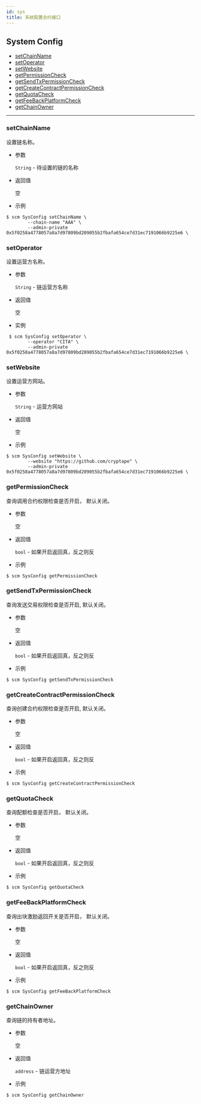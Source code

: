 ```yaml
---
id: sys
title: 系统配置合约接口
---
```


<h2 class="hover-list">System Config</h2>

* [setChainName](#setChainName)
* [setOperator](#setOperator)
* [setWebsite](#setWebsite)
* [getPermissionCheck](#getPermissionCheck)
* [getSendTxPermissionCheck](#getSendTxPermissionCheck)
* [getCreateContractPermissionCheck](#getCreateContractPermissionCheck)
* [getQuotaCheck](#getQuotaCheck)
* [getFeeBackPlatformCheck](#getFeeBackPlatformCheck)
* [getChainOwner](#getChainOwner)

* * *

### setChainName

设置链名称。

* 参数
    
    `String` - 待设置的链的名称

* 返回值
    
    空

* 示例

```shell
$ scm SysConfig setChainName \
        --chain-name "AAA" \
        --admin-private 0x5f0258a4778057a8a7d97809bd209055b2fbafa654ce7d31ec7191066b9225e6 \
```

### setOperator

设置运营方名称。

* 参数
    
    `String` - 链运营方名称

* 返回值
    
    空

* 实例

```shell
 $ scm SysConfig setOperator \
        --operator "CITA" \
        --admin-private 0x5f0258a4778057a8a7d97809bd209055b2fbafa654ce7d31ec7191066b9225e6 \
```

### setWebsite

设置运营方网站。

* 参数
    
    `String` - 运营方网站

* 返回值
    
    空

* 示例

```shell
$ scm SysConfig setWebsite \
        --website "https://github.com/cryptape" \
        --admin-private 0x5f0258a4778057a8a7d97809bd209055b2fbafa654ce7d31ec7191066b9225e6 \
```

### getPermissionCheck

查询调用合约权限检查是否开启， 默认关闭。

* 参数
    
    空

* 返回值
    
    `bool` - 如果开启返回真，反之则反

* 示例

```shell
$ scm SysConfig getPermissionCheck
```

### getSendTxPermissionCheck

查询发送交易权限检查是否开启, 默认关闭。

* 参数
    
    空

* 返回值
    
    `bool` - 如果开启返回真，反之则反

* 示例

```shell
$ scm SysConfig getSendTxPermissionCheck
```

### getCreateContractPermissionCheck

查询创建合约权限检查是否开启, 默认关闭。

* 参数
    
    空

* 返回值
    
    `bool` - 如果开启返回真，反之则反

* 示例

```shell
$ scm SysConfig getCreateContractPermissionCheck
```

### getQuotaCheck

查询配额检查是否开启， 默认关闭。

* 参数
    
    空

* 返回值
    
    `bool` - 如果开启返回真，反之则反

* 示例

```shell
$ scm SysConfig getQuotaCheck
```

### getFeeBackPlatformCheck

查询出块激励返回开关是否开启， 默认关闭。

* 参数
    
    空

* 返回值
    
    `bool` - 如果开启返回真，反之则反

* 示例

```shell
$ scm SysConfig getFeeBackPlatformCheck
```

### getChainOwner

查询链的持有者地址。

* 参数
    
    空

* 返回值
    
    `address` - 链运营方地址

* 示例

```shell
$ scm SysConfig getChainOwner
```